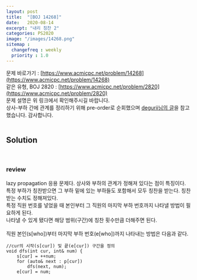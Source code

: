 ```yaml
---
layout: post
title:  "[BOJ 14268]"
date:   2020-08-14
excerpt: "내리 칭찬 2"
categories: PS2020
image: "/images/14268.png"
sitemap :
  changefreq : weekly
  priority : 1.0
---
```

문제 바로가기 : [https://www.acmicpc.net/problem/14268](https://www.acmicpc.net/problem/14268)<br>
같은 유형, BOJ 2820 : [https://www.acmicpc.net/problem/2820](https://www.acmicpc.net/problem/2820)<br>
문제 설명은 위 링크에서 확인해주시길 바랍니다.
<br>
상사-부하 간에 관계를 정리하기 위해 pre-order로 순회했으며 [degurii님의 글](https://degurii.tistory.com/43)을 참고했습니다. 감사합니다.<br>
<br>
## Solution
<script src="https://gist.github.com/yooniversal/895ee5b650b749d82119c44e195f042b.js"></script>
<br/>

### review
lazy propagation 응용 문제다. 상사와 부하의 관계가 정해져 있다는 점이 특징이다.<br>
특정 부하가 칭찬받으면 그 부하 밑에 있는 부하들도 포함해서 모두 칭찬을 받는다. 칭찬받는 수치도 정해져있다.<br>
특정 직원 번호를 넣었을 때 본인부터 그 직원의 마지막 부하 번호까지 나타낼 방법이 필요하게 된다.<br>
나타낼 수 있게 됐다면 해당 범위(구간)에 칭찬 횟수만큼 더해주면 된다.<br>
<br>
직원 본인(s[who])부터 마지막 부하 번호(e[who])까지 나타내는 방법은 다음과 같다.<br>
```
//cur의 시작(s[cur]) 및 끝(e[cur]) 구간을 정의
void dfs(int cur, int& num) {
    s[cur] = ++num;
    for (auto& next : p[cur])
        dfs(next, num);
    e[cur] = num;
```


<script src="https://utteranc.es/client.js"
        repo="yooniversal/blog-comments"
        issue-term="pathname"
        theme="github-light"
        crossorigin="anonymous"
        async>
</script>
